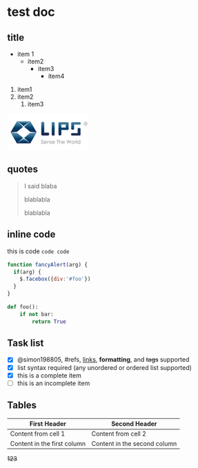 # test doc
## title
* item 1
  * item2
    * item3
      * item4
1. item1
2. item2
   1. item3
   
![test image](/LIPS_English_Logo_Transparent.webp)

## quotes
> I said blaba
> 
> blablabla
> 
> blablabla

## inline code
this is code `code code`

```javascript
function fancyAlert(arg) {
  if(arg) {
    $.facebox({div:'#foo'})
  }
}
```

```python
def foo():
    if not bar:
        return True
```

## Task list
- [x] @simon198805, #refs, [links](), **formatting**, and <del>tags</del> supported
- [x] list syntax required (any unordered or ordered list supported)
- [x] this is a complete item
- [ ] this is an incomplete item
  
## Tables
First Header | Second Header
------------ | -------------
Content from cell 1 | Content from cell 2
Content in the first column | Content in the second column

~~123~~
